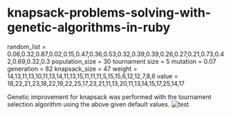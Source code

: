 # knapsack-problems-solving-with-genetic-algorithms-in-ruby

random_list = 0.06,0.32,0.87,0.02,0.15,0.47,0.36,0.53,0.32,0.39,0.39,0.26,0.27,0.21,0.73,0.42,0.69,0.32,0.3
population_size = 30
tournament size = 5
mutation = 0.07
generation = 82
knapsack_size = 47
weight = 14,13,11,13,10,11,13,14,11,13,15,11,11,11,5,15,15,6,12,12,7,8,6
value = 18,22,21,23,18,22,19,22,25,17,23,21,11,13,20,11,13,14,15,17,25,14,17

Genetic improvement for knapsack was performed with the tournament selection algorithm using the above given default values.
![test](https://i.hizliresim.com/nQWPJl.png)

 
 



